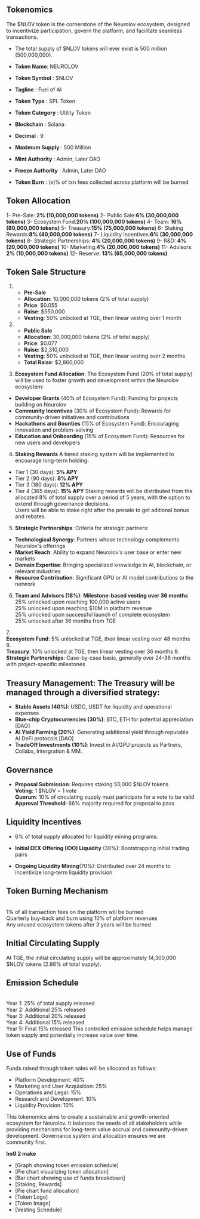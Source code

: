 ## **Tokenomics**
The $NLOV token is the cornerstone of the Neurolov ecosystem, designed to incentivize participation, govern the platform, and facilitate seamless transactions. 

- The total supply of $NLOV tokens will ever exist is 500 million (500,000,000).

- **Token Name**: NEUROLOV 
- **Token Symbol** : $NLOV 
- **Tagline** : Fuel of AI
- **Token Type** : SPL Token
- **Token Category** : Utility Token
- **Blockchain** : Solana
- **Decimal** : 9 
- **Maximum Supply** : 500 Million 
- **Mint Authority** : Admin, Later DAO
- **Freeze Authority** : Admin, Later DAO
- **Token Burn** : (x)% of txn fees collected across platform will be burned

## **Token Allocation**
1- Pre-Sale: **2% (10,000,000 tokens)**
2- Public Sale:**6% (30,000,000 tokens)**
3- Ecosystem Fund:**20% (100,000,000 tokens)**
4- Team: **16% (80,000,000 tokens)**
5- Treasury:**15% (75,000,000 tokens)**
6- Staking Rewards:**8% (40,000,000 tokens)**
7- Liquidity Incentives:**6% (30,000,000 tokens)**
8- Strategic Partnerships: **4% (20,000,000 tokens)**
9- R&D: **4% (20,000,000 tokens)**
10- Marketing:**4% (20,000,000 tokens)**
11- Advisors: **2% (10,000,000 tokens)**
12- Reserve: **13% (65,000,000 tokens)**

## **Token Sale Structure**
1. - **Pre-Sale**
   - **Allocation**: 10,000,000 tokens (2% of total supply)
   - **Price**: $0.055
   - **Raise**: $550,000
   - **Vesting**: 50% unlocked at TGE, then linear vesting over 1 month

2. - **Public Sale**
   - **Allocation**: 30,000,000 tokens (2% of total supply)
   - **Price**: $0.077
   - **Raise**: $2,310,000
   - **Vesting**: 50% unlocked at TGE, then linear vesting over 2 months
   - **Total Raise**: $2,860,000

3. **Ecosystem Fund Allocation**: The Ecosystem Fund (20% of total supply) will be used to foster growth and development within the Neurolov ecosystem:
- **Developer Grants** (40% of Ecosystem Fund): Funding for projects building on Neurolov
- **Community Incentives** (30% of Ecosystem Fund): Rewards for community-driven initiatives and contributions
- **Hackathons and Bounties** (15% of Ecosystem Fund): Encouraging innovation and problem-solving
- **Education and Onboarding** (15% of Ecosystem Fund): Resources for new users and developers

4. **Staking Rewards**
A tiered staking system will be implemented to encourage long-term holding:
- Tier 1 (30 days): **5% APY**
- Tier 2 (90 days): **8% APY**
- Tier 3 (180 days): **12% APY**
- Tier 4 (365 days): **15% APY**
Staking rewards will be distributed from the allocated 8% of total supply over a period of 5 years, with the option to extend through governance decisions.
<br> Users will be able to stake right after the presale to get aditional bonus and rebates.


5. **Strategic Partnerships**: Criteria for strategic partners:
- **Technological Synergy**: Partners whose technology complements Neurolov's offerings
- **Market Reach**: Ability to expand Neurolov's user base or enter new markets
- **Domain Expertise**: Bringing specialized knowledge in AI, blockchain, or relevant industries
- **Resource Contribution**: Significant GPU or AI model contributions to the network

6. **Team and Advisors (18%)**:  **Milestone-based vesting over 36 months**
<br> 25% unlocked upon reaching 100,000 active users
<br> 25% unlocked upon reaching $10M in platform revenue
<br> 25% unlocked upon successful launch of complete ecosystem
<br> 25% unlocked after 36 months from TGE

7.<br> **Ecosystem Fund**: 5% unlocked at TGE, then linear vesting over 48 months
8.<br> **Treasury**: 10% unlocked at TGE, then linear vesting over 36 months
9.<br> **Strategic Partnerships**: Case-by-case basis, generally over 24-36 months with project-specific milestones

## **Treasury Management**: The Treasury will be managed through a diversified strategy:
- **Stable Assets (40%)**: USDC, USDT for liquidity and operational expenses
- **Blue-chip Cryptocurrencies (30%)**: BTC, ETH for potential appreciation [DAO]
- **AI Yield Farming (20%)**: Generating additional yield through reputable AI DeFi protocols [DAO]
- **TradeOff Investments (10%)**: Invest in AI/GPU projects as Partners, Collabs, Intergration & MM. 

## **Governance**
- **Proposal Submission**: Requires staking 50,000 $NLOV tokens
<br>**Voting**: 1 $NLOV = 1 vote
<br> **Quorum**: 10% of circulating supply must participate for a vote to be valid
<br> **Approval Threshold**: 66% majority required for proposal to pass

## **Liquidity Incentives**
- 6% of total supply allocated for liquidity mining programs:

- **Initial DEX Offering (IDO) Liquidity** (30%): Bootstrapping initial trading pairs
- **Ongoing Liquidity Mining**(70%): Distributed over 24 months to incentivize long-term liquidity provision

## **Token Burning Mechanism**
<br> 1% of all transaction fees on the platform will be burned
<br> Quarterly buy-back and burn using 10% of platform revenues
<br> Any unused ecosystem tokens after 3 years will be burned

## **Initial Circulating Supply**
At TGE, the initial circulating supply will be approximately 14,300,000 $NLOV tokens (2.86% of total supply).

## **Emission Schedule**
<br> Year 1: 25% of total supply released
<br> Year 2: Additional 25% released
<br> Year 3: Additional 20% released
<br> Year 4: Additional 15% released
<br> Year 5: Final 15% released
This controlled emission schedule helps manage token supply and potentially increase value over time.

## **Use of Funds**
Funds raised through token sales will be allocated as follows:
- Platform Development: 40%
- Marketing and User Acquisition: 25%
- Operations and Legal: 15%
- Research and Development: 10%
- Liquidity Provision: 10%


This tokenomics aims to create a sustainable and growth-oriented ecosystem for Neurolov. It balances the needs of all stakeholders while providing mechanisms for long-term value accrual and community-driven development. Governance system and allocation ensures we are community first. 

**ImG 2 make**

- [Graph showing token emission schedule]
- [Pie chart visualizing token allocation]
- [Bar chart showing use of funds breakdown]
- [Staking, Rewards] 
- [Pie chart fund allocation]
- [Token Logo] 
- [Token Image] 
- [Vesting Schedule] 

